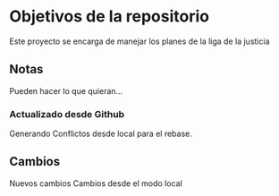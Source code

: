 # Objetivos de la repositorio

Este proyecto se encarga de manejar los planes de la liga de la justicia


## Notas
Pueden hacer lo que quieran...

### Actualizado desde Github

Generando Conflictos desde local para el rebase.

## Cambios 

Nuevos cambios
Cambios desde el modo local
